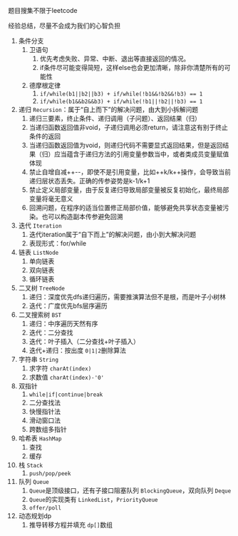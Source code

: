 题目搜集不限于leetcode

经验总结，尽量不会成为我们的心智负担

1. 条件分支
   1. 卫语句
      1. 优先考虑失败、异常、中断、退出等直接返回的情况。
      2. if条件尽可能变得简短，这样else也会更加清晰，除非你清楚所有的可能性
   2. 德摩根定律
      1. `if/while(b1||b2||b3) + if/while(!b1&&!b2&&!b3) == 1`
      2. `if/while(b1&&b2&&b3) + if/while(!b1||!b2||!b3) == 1`
2. 递归 `Recursion`：属于“自上而下”的解决问题，由大到小拆解问题
   1. 递归三要素，终止条件、递归调用（子问题）、返回结果（归）
   2. 当递归函数返回值非void，子递归调用必须return，请注意这有别于终止条件的返回
   3. 当递归函数返回值为void，则递归代码不需要显式返回结果，但是返回结果（归）应当蕴含于递归方法的引用变量参数当中，或者类成员变量赋值体现
   4. 禁止自增自减++--，即使不是引用变量，比如++k/k++操作，会导致当前递归层状态丢失。正确的传参姿势是k-1/k+1
   5. 禁止定义局部变量，由于反复递归导致局部变量被反复初始化，最终局部变量将毫无意义
   6. 回溯问题，在程序的适当位置修正局部价值，能够避免共享状态变量被污染。也可以构造副本传参避免回溯
3. 迭代 `Iteration`
   1. 迭代iteration属于“自下而上”的解决问题，由小到大解决问题
   2. 表现形式：for/while
4. 链表 `ListNode`
   1. 单向链表
   2. 双向链表
   3. 循环链表
5. 二叉树 `TreeNode`
   1. 递归：深度优先dfs递归遍历，需要推演算法但不是根，而是叶子小树林
   2. 迭代：广度优先bfs层序遍历
6. 二叉搜索树 `BST`
   1. 递归：中序遍历天然有序
   2. 迭代：二分查找
   3. 迭代：叶子插入（二分查找+叶子插入）
   4. 迭代+递归：按出度 `0|1|2`删除算法
7. 字符串 `String`
   1. 求字符 `charAt(index)`
   2. 求数值 `charAt(index)-'0'`
8. 双指针
   1. `while|if|continue|break`
   2. 二分查找法
   3. 快慢指针法
   4. 滑动窗口法
   5. 跨数组多指针
9. 哈希表 `HashMap`
   1. 查找
   2. 缓存
10. 栈 `Stack`
    1. `push/pop/peek`
11. 队列 `Queue`
    1. `Queue`是顶级接口，还有子接口阻塞队列 `BlockingQueue`，双向队列 `Deque`
    2. `Queue`的实现类有 `LinkedList`，`PriorityQueue`
    3. `offer/poll`
12. 动态规划dp
    1. 推导转移方程并填充 `dp[]`数组
